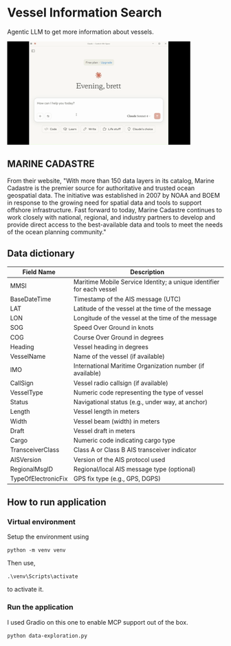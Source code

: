 # Vessel Information Search
Agentic LLM to get more information about vessels. 

![demo](vessel-mcp-demo.gif)


## MARINE CADASTRE

From their website, "With more than 150 data layers in its catalog, Marine Cadastre is the premier source for authoritative and trusted ocean geospatial data. The initiative was established in 2007 by NOAA and BOEM in response to the growing need for spatial data and tools to support offshore infrastructure. Fast forward to today, Marine Cadastre continues to work closely with national, regional, and industry partners to develop and provide direct access to the best-available data and tools to meet the needs of the ocean planning community."

## Data dictionary

| Field Name          | Description                                                           |
| ------------------- | --------------------------------------------------------------------- |
| MMSI                | Maritime Mobile Service Identity; a unique identifier for each vessel |
| BaseDateTime        | Timestamp of the AIS message (UTC)                                    |
| LAT                 | Latitude of the vessel at the time of the message                     |
| LON                 | Longitude of the vessel at the time of the message                    |
| SOG                 | Speed Over Ground in knots                                            |
| COG                 | Course Over Ground in degrees                                         |
| Heading             | Vessel heading in degrees                                             |
| VesselName          | Name of the vessel (if available)                                     |
| IMO                 | International Maritime Organization number (if available)             |
| CallSign            | Vessel radio callsign (if available)                                  |
| VesselType          | Numeric code representing the type of vessel                          |
| Status              | Navigational status (e.g., under way, at anchor)                      |
| Length              | Vessel length in meters                                               |
| Width               | Vessel beam (width) in meters                                         |
| Draft               | Vessel draft in meters                                                |
| Cargo               | Numeric code indicating cargo type                                    |
| TransceiverClass    | Class A or Class B AIS transceiver indicator                          |
| AISVersion          | Version of the AIS protocol used                                      |
| RegionalMsgID       | Regional/local AIS message type (optional)                            |
| TypeOfElectronicFix | GPS fix type (e.g., GPS, DGPS)                                        |


## How to run application

### Virtual environment

Setup the environment using 

```
python -m venv venv
```

Then use,

```
.\venv\Scripts\activate
```

to activate it. 

### Run the application 

I used Gradio on this one to enable MCP support out of the box. 

```
python data-exploration.py
```